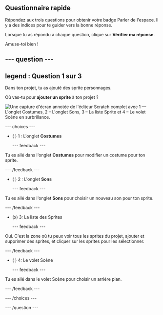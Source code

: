 ## Questionnaire rapide

Répondez aux trois questions pour obtenir votre badge Parler de l'espace. Il y a des indices pour te guider vers la bonne réponse.

Lorsque tu as répondu à chaque question, clique sur **Vérifier ma réponse**.

Amuse-toi bien !

--- question ---
---
legend : Question 1 sur 3
---

Dans ton projet, tu as ajouté des sprite personnages.

Où vas-tu pour **ajouter un sprite** à ton projet ?

![Une capture d'écran annotée de l'éditeur Scratch complet avec 1 — L'onglet Costumes, 2 – L'onglet Sons, 3 – La liste Sprite et 4 – Le volet Scène en surbrillance.](images/question1.png)

--- choices ---

- ( ) 1 : L'onglet **Costumes**

  --- feedback ---

Tu es allé dans l'onglet **Costumes** pour modifier un costume pour ton sprite.

  --- /feedback ---

- ( ) 2 : L'onglet **Sons**

  --- feedback ---

Tu es allé dans l'onglet **Sons** pour choisir un nouveau son pour ton sprite.

  --- /feedback ---

- (x) 3: La liste des Sprites

  --- feedback ---

Oui. C'est la zone où tu peux voir tous les sprites du projet, ajouter et supprimer des sprites, et cliquer sur les sprites pour les sélectionner.

  --- /feedback ---

- ( ) 4: Le volet Scène

  --- feedback ---

Tu es allé dans le volet Scène pour choisir un arrière plan.

  --- /feedback ---

--- /choices ---

--- /question ---
